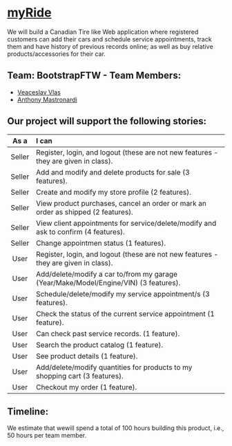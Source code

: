 # [myRide](/Website)


We will build a Canadian Tire like Web application where registered customers can add their cars and schedule service appointments, track them and have history of previous records online; as well as buy relative products/accessories for their car.

## Team: BootstrapFTW - Team Members:
- [Veaceslav Vlas](https://github.com/vlasslavic)
- [Anthony Mastronardi](https://github.com/antho-mastro)


## Our project will support the following stories:

| **As a** | **I can**                                                                                      |
|:--------:|:-----------------------------------------------------------------------------------------------|
|  Seller  | Register, login, and logout (these are not new features - they are given in class).            |
|  Seller  | Add and modify and delete products for sale (3 features).                                      |
|  Seller  | Create and modify my store profile (2 features).                                               |
|  Seller  | View product purchases, cancel an order or mark an order as shipped (2 features).                                  |
|  Seller  | View client appointments for service/delete/modify and ask to confirm (4 features).            |
|  Seller  | Change appointmen status (1 features).                         |
|  User    | Register, login, and logout (these are not new features - they are given in class).            |
|  User    | Add/delete/modify a car to/from my garage (Year/Make/Model/Engine/VIN) (3 features).           |
|  User    | Schedule/delete/modify my service appointment/s (3 features).                                  |
|  User    | Check the status of the current service appointment (1 feature).                               |
|  User    | Can check past service records. (1 feature).                                                   |
|  User    | Search the product catalog (1 feature).                                                        |
|  User    | See product details (1 feature).                                                               |
|  User    | Add/delete/modify quantities for products to my shopping cart (3 features).                    |
|  User    | Checkout my order (1 feature).                                                                 |

## Timeline:
We estimate that wewill spend a total of 100 hours building this product, i.e., 50 hours per team member.

